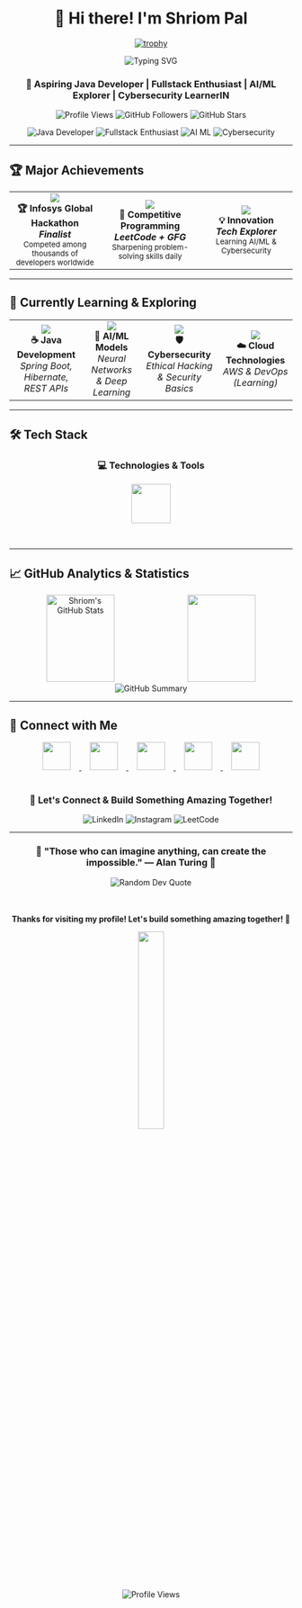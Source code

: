 <div align="center">
  
# 👋 Hi there! I'm **Shriom Pal**
[![trophy](https://github-profile-trophy.vercel.app/?username=shriom17&theme=onedark)](https://github.com/ryo-ma/github-profile-trophy)


<img src="https://readme-typing-svg.demolab.com?font=Fira+Code&size=22&duration=3000&pause=1000&color=36BCF7&center=true&vCenter=true&width=600&lines=Aspiring+Java+Developer;Fullstack+Developer;AI%2FML+Enthusiast;Cybersecurity+Explorer;Problem+Solver+%26+Innovator" alt="Typing SVG" />

### 🚀 **Aspiring Java Developer | Fullstack Enthusiast | AI/ML Explorer | Cybersecurity Learner**IN
<p>
  <img src="https://komarev.com/ghpvc/?username=shriom17&color=0e75b6&style=for-the-badge" alt="Profile Views"/>
  <img src="https://img.shields.io/github/followers/shriom17?label=Followers&style=for-the-badge&color=blue" alt="GitHub Followers"/>
  <img src="https://img.shields.io/github/stars/shriom17?label=Stars&style=for-the-badge&color=yellow" alt="GitHub Stars"/>
</p>

<p>
  <img src="https://img.shields.io/badge/☕_Java-Developer-00D4AA?style=for-the-badge&labelColor=000000" alt="Java Developer"/>
  <img src="https://img.shields.io/badge/🌐_Fullstack-Enthusiast-FF6B35?style=for-the-badge&labelColor=000000" alt="Fullstack Enthusiast"/>
  <img src="https://img.shields.io/badge/🤖_AI/ML-Explorer-FFD700?style=for-the-badge&labelColor=000000" alt="AI ML"/>
  <img src="https://img.shields.io/badge/🛡️_Cybersecurity-Learner-008CFF?style=for-the-badge&labelColor=000000" alt="Cybersecurity"/>
</p>

</div>

---

## 🏆 **Major Achievements**

<div align="center">

<table>
<tr>
<td align="center" width="300">
<img src="https://img.icons8.com/external-flaticons-lineal-color-flat-icons/64/external-trophy-achievements-flaticons-lineal-color-flat-icons-2.png"/>
<br><strong>🏆 Infosys Global Hackathon</strong>
<br><em><strong>Finalist</strong></em>
<br><sub>Competed among thousands of developers worldwide</sub>
</td>
<td align="center" width="300">
<img src="https://img.icons8.com/color/48/000000/medal.png"/>
<br><strong>🏅 Competitive Programming</strong>
<br><em><strong>LeetCode + GFG</strong></em>
<br><sub>Sharpening problem-solving skills daily</sub>
</td>
<td align="center" width="300">
<img src="https://img.icons8.com/external-wanicon-lineal-color-wanicon/64/external-innovation-business-strategy-wanicon-lineal-color-wanicon.png"/>
<br><strong>💡 Innovation</strong>
<br><em><strong>Tech Explorer</strong></em>
<br><sub>Learning AI/ML & Cybersecurity</sub>
</td>
</tr>
</table>

</div>

---

## 🌱 **Currently Learning & Exploring**

<div align="center">

<table>
<tr>
<td align="center" width="250">
<img src="https://img.icons8.com/nolan/64/java-coffee-cup-logo.png"/>
<br><strong>☕ Java Development</strong>
<br><em>Spring Boot, Hibernate, REST APIs</em>
</td>
<td align="center" width="250">
<img src="https://img.icons8.com/nolan/64/artificial-intelligence.png"/>
<br><strong>🤖 AI/ML Models</strong>
<br><em>Neural Networks & Deep Learning</em>
</td>
<td align="center" width="250">
<img src="https://img.icons8.com/color/64/000000/security-checked.png"/>
<br><strong>🛡️ Cybersecurity</strong>
<br><em>Ethical Hacking & Security Basics</em>
</td>
<td align="center" width="250">
<img src="https://img.icons8.com/nolan/64/cloud.png"/>
<br><strong>☁️ Cloud Technologies</strong>
<br><em>AWS & DevOps (Learning)</em>
</td>
</tr>
</table>

</div>

---

## 🛠️ **Tech Stack**

<div align="center">

### 💻 **Technologies & Tools**
<p>
  <img src="https://skillicons.dev/icons?i=java,spring,hibernate,mysql,python,js,html,css,react,nodejs,git,github,docker,aws,linux&perline=9" height="70"/>
</p>

</div>

<br>

---

## 📈 **GitHub Analytics & Statistics**

<div align="center">

<img width="49%" height="155px" src="https://github-readme-stats.vercel.app/api?username=shriom17&show_icons=true&count_private=true&hide_border=true&title_color=00b4d8&icon_color=00b4d8&text_color=c9d1d9&bg_color=0d1117" alt="Shriom's GitHub Stats" />

<img width="49%" height="155px" src="https://github-readme-stats.vercel.app/api/top-langs/?username=shriom17&layout=compact&hide_border=true&title_color=00b4d8&text_color=c9d1d9&bg_color=0d1117" />

</div>

<div align="center">
  <img src="https://github-profile-summary-cards.vercel.app/api/cards/profile-details?username=shriom17&theme=github_dark" alt="GitHub Summary"/>
</div>

---

## 🤝 **Connect with Me**

<div align="center">

<a href="https://www.linkedin.com/in/shrioma-pal-8176aa268/" target="_blank">
<img height="50" width="50" src="https://cdn.jsdelivr.net/gh/devicons/devicon/icons/linkedin/linkedin-original.svg" style="margin: 0 15px;"/>
</a>
<a href="https://instagram.com/sp_shriom_17" target="_blank">
<img height="50" width="50" src="https://upload.wikimedia.org/wikipedia/commons/a/a5/Instagram_icon.png" style="margin: 0 15px;"/>
</a>
<a href="https://leetcode.com/u/shriompal2435/" target="_blank">
<img height="50" width="50" src="https://upload.wikimedia.org/wikipedia/commons/1/19/LeetCode_logo_black.png" style="margin: 0 15px;"/>
</a>
<a href="https://www.geeksforgeeks.org/user/shriompd4xu/" target="_blank">
<img height="50" width="50" src="https://img.icons8.com/color/96/GeeksforGeeks.png" style="margin: 0 15px;"/>
</a>
<a href="mailto:shriomaapal@gmail.com" target="_blank">
<img height="50" width="50" src="https://upload.wikimedia.org/wikipedia/commons/7/7e/Gmail_icon_%282020%29.svg" style="margin: 0 15px;"/>
</a>
</div>

<div align="center">
<br>
<h3>📱 <strong>Let's Connect & Build Something Amazing Together!</strong></h3>
<p>
<img src="https://img.shields.io/badge/LinkedIn-Connect-0077B5?style=flat-square&logo=linkedin&logoColor=white" alt="LinkedIn"/>
<img src="https://img.shields.io/badge/Instagram-Follow-E4405F?style=flat-square&logo=instagram&logoColor=white" alt="Instagram"/> 
<img src="https://img.shields.io/badge/LeetCode-Solve-FFA116?style=flat-square&logo=leetcode&logoColor=white" alt="LeetCode"/>
</p>
</div>

---

<div align="center">

### 🌟 **"Those who can imagine anything, can create the impossible." — Alan Turing** 🌟

<img src="https://quotes-github-readme.vercel.app/api?type=horizontal&theme=tokyonight" alt="Random Dev Quote"/>

<br><br>
**Thanks for visiting my profile! Let's build something amazing together! 🚀**

<img src="https://media.giphy.com/media/jpVnC65DmYeyRL4LHS/giphy.gif" width="30%">

<br>

<img src="https://komarev.com/ghpvc/?username=shriom17&label=PROFILE+VIEWS&style=flat-square&color=brightgreen" alt="Profile Views"/>

<br>

</div>
